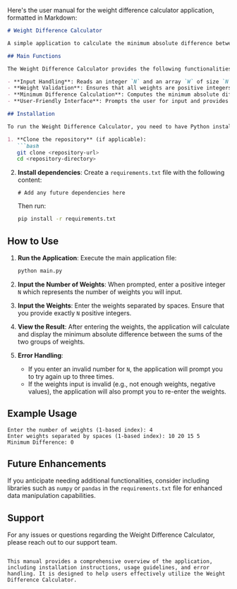 Here's the user manual for the weight difference calculator application, formatted in Markdown:

```markdown
# Weight Difference Calculator

A simple application to calculate the minimum absolute difference between two sums of weights based on user input.

## Main Functions

The Weight Difference Calculator provides the following functionalities:

- **Input Handling**: Reads an integer `N` and an array `W` of size `N` from standard input.
- **Weight Validation**: Ensures that all weights are positive integers and that the correct number of weights is provided.
- **Minimum Difference Calculation**: Computes the minimum absolute difference between the sums of two groups of weights based on possible divisions.
- **User-Friendly Interface**: Prompts the user for input and provides error messages for invalid entries.

## Installation

To run the Weight Difference Calculator, you need to have Python installed on your machine. You can install the required dependencies using `pip`. 

1. **Clone the repository** (if applicable):
   ```bash
   git clone <repository-url>
   cd <repository-directory>
   ```

2. **Install dependencies**:
   Create a `requirements.txt` file with the following content:
   ```
   # Add any future dependencies here
   ```

   Then run:
   ```bash
   pip install -r requirements.txt
   ```

## How to Use

1. **Run the Application**:
   Execute the main application file:
   ```bash
   python main.py
   ```

2. **Input the Number of Weights**:
   When prompted, enter a positive integer `N` which represents the number of weights you will input.

3. **Input the Weights**:
   Enter the weights separated by spaces. Ensure that you provide exactly `N` positive integers.

4. **View the Result**:
   After entering the weights, the application will calculate and display the minimum absolute difference between the sums of the two groups of weights.

5. **Error Handling**:
   - If you enter an invalid number for `N`, the application will prompt you to try again up to three times.
   - If the weights input is invalid (e.g., not enough weights, negative values), the application will also prompt you to re-enter the weights.

## Example Usage

```
Enter the number of weights (1-based index): 4
Enter weights separated by spaces (1-based index): 10 20 15 5
Minimum Difference: 0
```

## Future Enhancements

If you anticipate needing additional functionalities, consider including libraries such as `numpy` or `pandas` in the `requirements.txt` file for enhanced data manipulation capabilities.

## Support

For any issues or questions regarding the Weight Difference Calculator, please reach out to our support team.

```

This manual provides a comprehensive overview of the application, including installation instructions, usage guidelines, and error handling. It is designed to help users effectively utilize the Weight Difference Calculator.